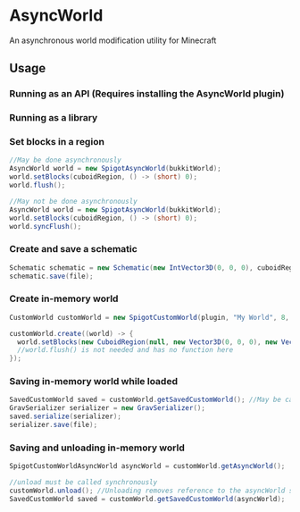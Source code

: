 # AsyncWorld
An asynchronous world modification utility for Minecraft
## Usage
### Running as an API (Requires installing the AsyncWorld plugin)

### Running as a library

### Set blocks in a region
```java
//May be done asynchronously
AsyncWorld world = new SpigotAsyncWorld(bukkitWorld);
world.setBlocks(cuboidRegion, () -> (short) 0);
world.flush();

//May not be done asynchronously
AsyncWorld world = new SpigotAsyncWorld(bukkitWorld);
world.setBlocks(cuboidRegion, () -> (short) 0);
world.syncFlush();
```

### Create and save a schematic
```java
Schematic schematic = new Schematic(new IntVector3D(0, 0, 0), cuboidRegion);
schematic.save(file);
```

### Create in-memory world
```java
CustomWorld customWorld = new SpigotCustomWorld(plugin, "My World", 8, 8); //Plugin, Name, X Size in chunks, Z size in chunks

customWorld.create((world) -> {
  world.setBlocks(new CuboidRegion(null, new Vector3D(0, 0, 0), new Vector3D(1, 1, 1)), () -> (short) 1);
  //world.flush() is not needed and has no function here
});
```

### Saving in-memory world while loaded
```java
SavedCustomWorld saved = customWorld.getSavedCustomWorld(); //May be called asynchronously, the function will decide whether to post to main thread or not.
GravSerializer serializer = new GravSerializer();
saved.serialize(serializer);
serializer.save(file);
```

### Saving and unloading in-memory world
```java
SpigotCustomWorldAsyncWorld asyncWorld = customWorld.getAsyncWorld();

//unload must be called synchronously
customWorld.unload(); //Unloading removes reference to the asyncWorld so we store it in the line above
SavedCustomWorld saved = customWorld.getSavedCustomWorld(asyncWorld);
```
